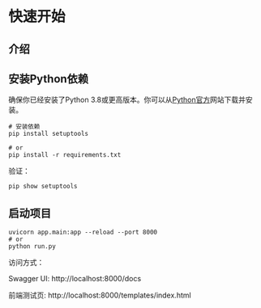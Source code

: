 # 快速开始

## 介绍

## 安装Python依赖

确保你已经安装了Python 3.8或更高版本。你可以从[Python官方](https://www.python.org/downloads/)网站下载并安装。

```shell
# 安装依赖
pip install setuptools

# or
pip install -r requirements.txt
```

验证：

```shell
pip show setuptools
```

## 启动项目

```shell
uvicorn app.main:app --reload --port 8000
# or
python run.py
```

访问方式：

Swagger UI: http://localhost:8000/docs

前端测试页: http://localhost:8000/templates/index.html

